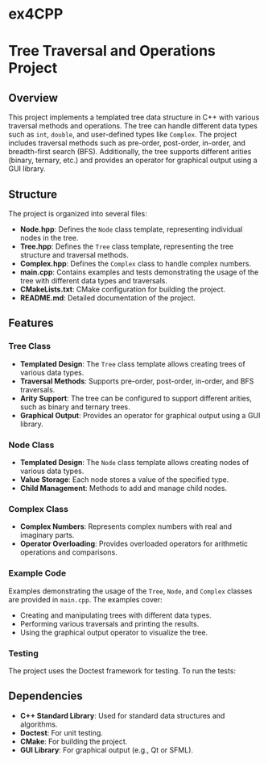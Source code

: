 # ex4CPP

# Tree Traversal and Operations Project

## Overview

This project implements a templated tree data structure in C++ with various traversal methods and operations. The tree can handle different data types such as `int`, `double`, and user-defined types like `Complex`. The project includes traversal methods such as pre-order, post-order, in-order, and breadth-first search (BFS). Additionally, the tree supports different arities (binary, ternary, etc.) and provides an operator for graphical output using a GUI library.

## Structure

The project is organized into several files:

- **Node.hpp**: Defines the `Node` class template, representing individual nodes in the tree.
- **Tree.hpp**: Defines the `Tree` class template, representing the tree structure and traversal methods.
- **Complex.hpp**: Defines the `Complex` class to handle complex numbers.
- **main.cpp**: Contains examples and tests demonstrating the usage of the tree with different data types and traversals.
- **CMakeLists.txt**: CMake configuration for building the project.
- **README.md**: Detailed documentation of the project.

## Features

### Tree Class

- **Templated Design**: The `Tree` class template allows creating trees of various data types.
- **Traversal Methods**: Supports pre-order, post-order, in-order, and BFS traversals.
- **Arity Support**: The tree can be configured to support different arities, such as binary and ternary trees.
- **Graphical Output**: Provides an operator for graphical output using a GUI library.

### Node Class

- **Templated Design**: The `Node` class template allows creating nodes of various data types.
- **Value Storage**: Each node stores a value of the specified type.
- **Child Management**: Methods to add and manage child nodes.

### Complex Class

- **Complex Numbers**: Represents complex numbers with real and imaginary parts.
- **Operator Overloading**: Provides overloaded operators for arithmetic operations and comparisons.

### Example Code

Examples demonstrating the usage of the `Tree`, `Node`, and `Complex` classes are provided in `main.cpp`. The examples cover:

- Creating and manipulating trees with different data types.
- Performing various traversals and printing the results.
- Using the graphical output operator to visualize the tree.

### Testing

The project uses the Doctest framework for testing. To run the tests:

## Dependencies

- **C++ Standard Library**: Used for standard data structures and algorithms.
- **Doctest**: For unit testing.
- **CMake**: For building the project.
- **GUI Library**: For graphical output (e.g., Qt or SFML).
